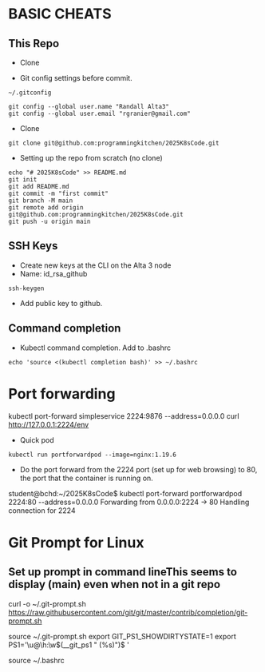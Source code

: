 # BASIC CHEATS



## This Repo

- Clone

- Git config settings before commit. 

```
~/.gitconfig

git config --global user.name "Randall Alta3" 
git config --global user.email "rgranier@gmail.com"

```
- Clone
```
git clone git@github.com:programmingkitchen/2025K8sCode.git
```

- Setting up the repo from scratch (no clone)
```
echo "# 2025K8sCode" >> README.md
git init
git add README.md
git commit -m "first commit"
git branch -M main
git remote add origin git@github.com:programmingkitchen/2025K8sCode.git
git push -u origin main
```


## SSH Keys
- Create new keys at the CLI on the Alta 3 node
- Name:  id_rsa_github

```
ssh-keygen
```

- Add public key to github. 

## Command completion
- Kubectl command completion. Add to .bashrc

```
echo 'source <(kubectl completion bash)' >> ~/.bashrc
```



# Port forwarding

kubectl port-forward simpleservice 2224:9876 --address=0.0.0.0
curl http://127.0.0.1:2224/env

- Quick pod

```
kubectl run portforwardpod --image=nginx:1.19.6
```
- Do the port forward from the 2224 port (set up for web browsing) to 80, the port
that the container is running on.

student@bchd:~/2025K8sCode$ kubectl port-forward portforwardpod 2224:80 --address=0.0.0.0
Forwarding from 0.0.0.0:2224 -> 80
Handling connection for 2224



# Git Prompt for Linux 

## Set up prompt in command lineThis seems to display (main) even when not in a git repo
curl -o ~/.git-prompt.sh https://raw.githubusercontent.com/git/git/master/contrib/completion/git-prompt.sh


source ~/.git-prompt.sh
export GIT_PS1_SHOWDIRTYSTATE=1
export PS1='\u@\h:\w$(__git_ps1 " (%s)")\$ '

source ~/.bashrc

